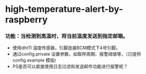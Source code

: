 # high-temperature-alert-by-raspberry
### 功能：当检测到高温时，将当前温度发送到指定邮箱。
* 使用dht11 温度传感器，引脚连接BCM模式下4号引脚。
* 通过config.private  设置参数，如取样周期、报警阈值等，（已提供config.example 模版)
* PS是否可以直接使用日志过滤和发送邮件功能进行报警呢？
